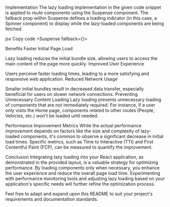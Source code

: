 Implementation
The lazy loading implementation in the given code snippet is applied to route components using the Suspense component. The fallback prop within Suspense defines a loading indicator (in this case, a Spinner component) to display while the lazy-loaded components are being fetched.

jsx
Copy code
<Suspense fallback={<Spinner />}>
<Routes>
<!-- Lazy-loaded route components -->
</Routes>
</Suspense>
Benefits
Faster Initial Page Load

Lazy loading reduces the initial bundle size, allowing users to access the main content of the page more quickly.
Improved User Experience

Users perceive faster loading times, leading to a more satisfying and responsive web application.
Reduced Network Usage

Smaller initial bundles result in decreased data transfer, especially beneficial for users on slower network connections.
Preventing Unnecessary Content Loading
Lazy loading prevents unnecessary loading of components that are not immediately required. For instance, if a user only visits the Home page, components related to other routes (People, Vehicles, etc.) won't be loaded until needed.

Performance Improvement Metrics
While the actual performance improvement depends on factors like the size and complexity of lazy-loaded components, it's common to observe a significant decrease in initial load times. Specific metrics, such as Time to Interactive (TTI) and First Contentful Paint (FCP), can be measured to quantify the improvement.

Conclusion
Integrating lazy loading into your React application, as demonstrated in the provided layout, is a valuable strategy for optimizing performance. By loading components only when necessary, you enhance the user experience and reduce the overall page load time. Experimenting with performance monitoring tools and adjusting lazy loading based on your application's specific needs will further refine the optimization process.

Feel free to adapt and expand upon this README to suit your project's requirements and documentation standards.
